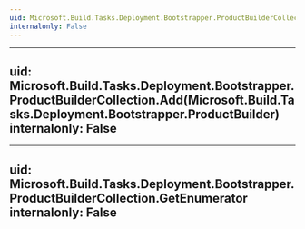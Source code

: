 ```yaml
---
uid: Microsoft.Build.Tasks.Deployment.Bootstrapper.ProductBuilderCollection
internalonly: False
---
```


---
uid: Microsoft.Build.Tasks.Deployment.Bootstrapper.ProductBuilderCollection.Add(Microsoft.Build.Tasks.Deployment.Bootstrapper.ProductBuilder)
internalonly: False
---

---
uid: Microsoft.Build.Tasks.Deployment.Bootstrapper.ProductBuilderCollection.GetEnumerator
internalonly: False
---
